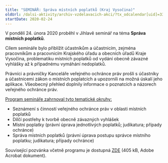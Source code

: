 ```yaml
---
title: "SEMINÁŘ: Správa místních poplatků (Kraj Vysočina)"
oldUrl: /dalsi-aktivity/archiv-vzdelavacich-akci/?tx_odcalendar[uid]=333&cHash=752fd6cb7289ca55c334556bf4b25723
startDate: 2020-02-24
---
```


<p class="align-blok">V pondělí 24. února 2020 proběhl v Jihlavě seminář na téma <strong>Správa místních poplatků</strong>.</p>
<p class="align-blok">Cílem semináře bylo přiblížit účastníkům a účastnicím, zejména pracovníkům a pracovnicím Krajského úřadu a obecních úřadů Kraje Vysočina, problematiku místních poplatků od vydání obecně závazné vyhlášky až k případnému vymáhání nedoplatků.</p>
<p class="align-blok">Právníci a právničky Kanceláře veřejného ochránce práv prošli s účastníky a účastnicemi zákon o místních poplatcích a upozornili na možná úskalí jeho aplikace. Všeobecný přehled doplnily informace o poznatcích a názorech veřejného ochránce práv.</p>
<p><u>Program semináře zahrnoval tyto tematické okruhy:</u></p><ul><li>Seznámení s činností veřejného ochránce práv v oblasti místních poplatků</li><li>Dílčí postřehy k tvorbě obecně závazných vyhlášek</li><li>Místní poplatky (právní úprava jednotlivých poplatků; judikatura; případy ochránce)</li><li>Správa místních poplatků (právní úprava postupu správce místního poplatku; judikatura; případy ochránce)</li></ul><p>Související pozvánka včetně programu je dostupná <a href="/uploads-import/projekt_ESF/00_2020_VA/SEMINARE/02_24_Sprava_mistnich_poplatku_Jihlava/02_24_Sprava_mistnich_poplatku_POZVANKA.pdf" target="_blank">ZDE</a> (405 kB, Adobe Acrobat dokument).</p>
